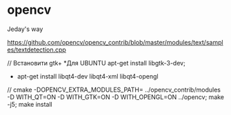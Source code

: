 # opencv
Jeday's way

https://github.com/opencv/opencv_contrib/blob/master/modules/text/samples/textdetection.cpp

// Встановити gtk+
*Для UBUNTU apt-get install libgtk-3-dev;  
* apt-get install libqt4-dev  libqt4-xml libqt4-opengl

// cmake -DOPENCV_EXTRA_MODULES_PATH= ../opencv_contrib/modules -D WITH_QT=ON -D WITH_GTK=ON -D WITH_OPENGL=ON ../opencv; make -j5; make install

